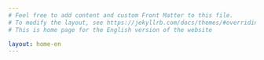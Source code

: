 ```yaml
---
# Feel free to add content and custom Front Matter to this file.
# To modify the layout, see https://jekyllrb.com/docs/themes/#overriding-theme-defaults
# This is home page for the English version of the website

layout: home-en
---
```

